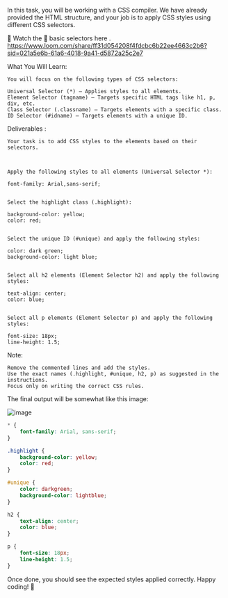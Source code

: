 In this task, you will be working with a CSS compiler. We have already provided the HTML structure, and your job is to apply CSS styles using different CSS selectors.

📌 Watch the 🎥 basic selectors here .  https://www.loom.com/share/ff31d054208f4fdcbc6b22ee4663c2b6?sid=021a5e6b-61a6-4018-9a41-d5872a25c2e7


What You Will Learn:
```
You will focus on the following types of CSS selectors:

Universal Selector (*) – Applies styles to all elements.
Element Selector (tagname) – Targets specific HTML tags like h1, p, div, etc.
Class Selector (.classname) – Targets elements with a specific class.
ID Selector (#idname) – Targets elements with a unique ID.
```

Deliverables : 
```
Your task is to add CSS styles to the elements based on their selectors.



Apply the following styles to all elements (Universal Selector *):

font-family: Arial,sans-serif;


Select the highlight class (.highlight):

background-color: yellow;
color: red;


Select the unique ID (#unique) and apply the following styles:

color: dark green;
background-color: light blue;


Select all h2 elements (Element Selector h2) and apply the following styles:

text-align: center;
color: blue;


Select all p elements (Element Selector p) and apply the following styles:

font-size: 18px;
line-height: 1.5;
```

Note:
```
Remove the commented lines and add the styles.
Use the exact names (.highlight, #unique, h2, p) as suggested in the instructions.
Focus only on writing the correct CSS rules.
```



The final output will be somewhat like this image:

![image](https://github.com/user-attachments/assets/9b45d589-62f8-4060-a78e-26ba285c5aa2)

```css
* { 
    font-family: Arial, sans-serif;
}

.highlight { 
    background-color: yellow;
    color: red;
} 

#unique { 
    color: darkgreen;
    background-color: lightblue;
} 

h2 { 
    text-align: center;
    color: blue;
} 

p { 
    font-size: 18px;
    line-height: 1.5;
}
```






Once done, you should see the expected styles applied correctly. Happy coding! 🚀
